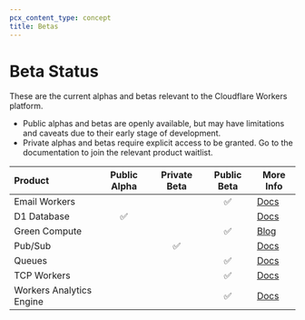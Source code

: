 ```yaml
---
pcx_content_type: concept
title: Betas
---
```


# Beta Status

These are the current alphas and betas relevant to the Cloudflare Workers platform.

* Public alphas and betas are openly available, but may have limitations and caveats due to their early stage of development.
* Private alphas and betas require explicit access to be granted. Go to the documentation to join the relevant product waitlist.


| Product                       | Public Alpha  | Private Beta | Public Beta | More Info                                                                  |
|:---                           |    :----:     |    :----:    |    :----:   | -----------                                                                |
| Email Workers                 |               |            | ✅            |[Docs](/email-routing/email-workers/)            |
| D1 Database                   | ✅            |             |              |[Docs](/d1)                         |
| Green Compute                 |               |              |  ✅          |[Blog](https://blog.cloudflare.com/earth-day-2022-green-compute-open-beta/) |
| Pub/Sub                       |               | ✅           |              |[Docs](/pub-sub)                                                            |
| Queues                        |               |              |  ✅          |[Docs](/queues)                                                             |
| TCP Workers                   |               |            |     ✅         |[Docs](/workers/runtime-apis/tcp-sockets)             |
| Workers Analytics Engine      |               |             | ✅            |[Docs](/analytics/analytics-engine/)               |
